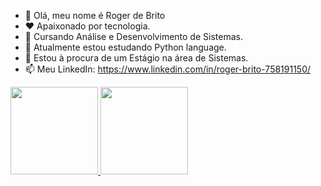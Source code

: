 - 👋 Olá, meu nome é Roger de Brito 
- ❤️ Apaixonado por tecnologia.
- 🎩 Cursando Análise e Desenvolvimento de Sistemas.
- 🌱 Atualmente estou estudando Python language.
- 💞️ Estou à procura de um Estágio na área de Sistemas.
- 📫 Meu LinkedIn: https://www.linkedin.com/in/roger-brito-758191150/


<div>
  <a href="https://github.com/rogergbrito">
  <img height="140em" src="https://github-readme-stats.vercel.app/api?username=rogergbrito&show_icons=true&theme=dark&include_all_commits=true&count_private=true%22/%3E">
  <img height="140em" src="https://github-readme-stats.vercel.app/api/top-langs/?username=rogergbrito&layout=compact&langs_count=7&theme=dark%22/%3E">
</div>

